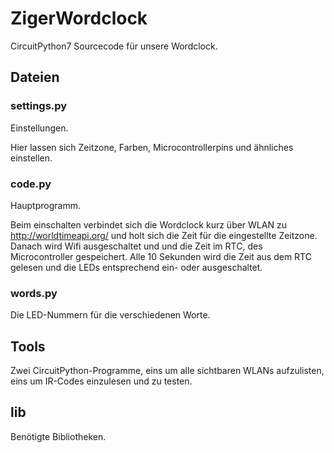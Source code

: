 # ZigerWordclock

CircuitPython7 Sourcecode für unsere Wordclock.

## Dateien

### settings.py

Einstellungen.

Hier lassen sich Zeitzone, Farben, Microcontrollerpins und ähnliches einstellen.

### code.py

Hauptprogramm.

Beim einschalten verbindet sich die Wordclock kurz über WLAN zu http://worldtimeapi.org/ und holt sich die Zeit für die eingestellte Zeitzone.
Danach wird Wifi ausgeschaltet und und die Zeit im RTC, des Microcontroller gespeichert. Alle 10 Sekunden wird die Zeit aus dem RTC gelesen und die LEDs entsprechend ein- oder ausgeschaltet.

### words.py

Die LED-Nummern für die verschiedenen Worte.

## Tools

Zwei CircuitPython-Programme, eins um alle sichtbaren WLANs aufzulisten, eins um IR-Codes einzulesen und zu testen. 

## lib

Benötigte Bibliotheken.
